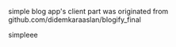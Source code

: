 simple blog app's client part was originated from github.com/didemkaraaslan/blogify_final

simpleee
